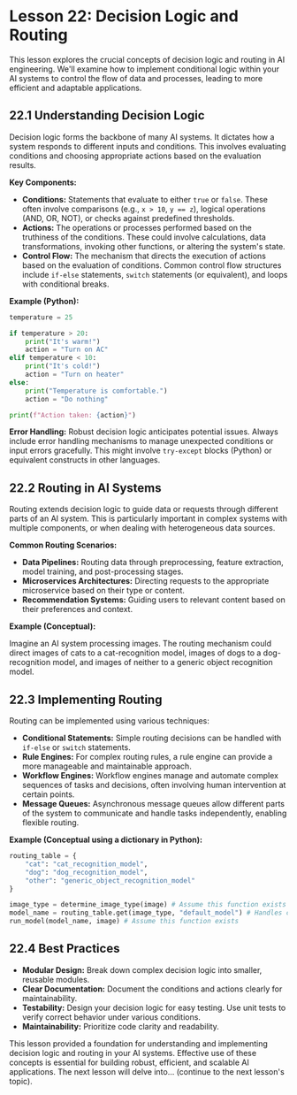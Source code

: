 # Lesson 22: Decision Logic and Routing

This lesson explores the crucial concepts of decision logic and routing in AI engineering.  We'll examine how to implement conditional logic within your AI systems to control the flow of data and processes, leading to more efficient and adaptable applications.

## 22.1 Understanding Decision Logic

Decision logic forms the backbone of many AI systems. It dictates how a system responds to different inputs and conditions.  This involves evaluating conditions and choosing appropriate actions based on the evaluation results.

**Key Components:**

* **Conditions:** Statements that evaluate to either `true` or `false`. These often involve comparisons (e.g., `x > 10`, `y == z`), logical operations (AND, OR, NOT), or checks against predefined thresholds.
* **Actions:** The operations or processes performed based on the truthiness of the conditions. These could involve calculations, data transformations, invoking other functions, or altering the system's state.
* **Control Flow:** The mechanism that directs the execution of actions based on the evaluation of conditions. Common control flow structures include `if-else` statements, `switch` statements (or equivalent), and loops with conditional breaks.


**Example (Python):**

```python
temperature = 25

if temperature > 20:
    print("It's warm!")
    action = "Turn on AC"
elif temperature < 10:
    print("It's cold!")
    action = "Turn on heater"
else:
    print("Temperature is comfortable.")
    action = "Do nothing"

print(f"Action taken: {action}")
```

**Error Handling:**  Robust decision logic anticipates potential issues.  Always include error handling mechanisms to manage unexpected conditions or input errors gracefully.  This might involve `try-except` blocks (Python) or equivalent constructs in other languages.


## 22.2 Routing in AI Systems

Routing extends decision logic to guide data or requests through different parts of an AI system.  This is particularly important in complex systems with multiple components, or when dealing with heterogeneous data sources.

**Common Routing Scenarios:**

* **Data Pipelines:** Routing data through preprocessing, feature extraction, model training, and post-processing stages.
* **Microservices Architectures:** Directing requests to the appropriate microservice based on their type or content.
* **Recommendation Systems:** Guiding users to relevant content based on their preferences and context.


**Example (Conceptual):**

Imagine an AI system processing images. The routing mechanism could direct images of cats to a cat-recognition model, images of dogs to a dog-recognition model, and images of neither to a generic object recognition model.


## 22.3 Implementing Routing

Routing can be implemented using various techniques:

* **Conditional Statements:**  Simple routing decisions can be handled with `if-else` or `switch` statements.
* **Rule Engines:** For complex routing rules, a rule engine can provide a more manageable and maintainable approach.
* **Workflow Engines:**  Workflow engines manage and automate complex sequences of tasks and decisions, often involving human intervention at certain points.
* **Message Queues:**  Asynchronous message queues allow different parts of the system to communicate and handle tasks independently, enabling flexible routing.


**Example (Conceptual using a dictionary in Python):**

```python
routing_table = {
    "cat": "cat_recognition_model",
    "dog": "dog_recognition_model",
    "other": "generic_object_recognition_model"
}

image_type = determine_image_type(image) # Assume this function exists
model_name = routing_table.get(image_type, "default_model") # Handles cases not in the table.
run_model(model_name, image) # Assume this function exists

```


## 22.4 Best Practices

* **Modular Design:** Break down complex decision logic into smaller, reusable modules.
* **Clear Documentation:**  Document the conditions and actions clearly for maintainability.
* **Testability:** Design your decision logic for easy testing. Use unit tests to verify correct behavior under various conditions.
* **Maintainability:** Prioritize code clarity and readability.


This lesson provided a foundation for understanding and implementing decision logic and routing in your AI systems.  Effective use of these concepts is essential for building robust, efficient, and scalable AI applications.  The next lesson will delve into… (continue to the next lesson's topic).
